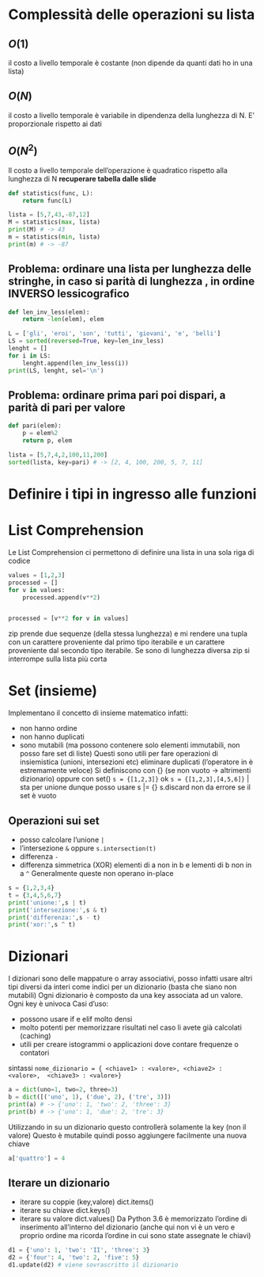 # Complessità delle operazioni su lista
## $O(1)$
il costo a livello temporale è costante (non dipende da quanti dati ho in una lista)
## $O(N)$
il costo a livello temporale è variabile in dipendenza della lunghezza di N. E’ proporzionale rispetto ai dati
## $O(N^2)$
Il costo a livello temporale dell’operazione è quadratico rispetto alla lunghezza di N
**recuperare tabella dalle slide**

```python
def statistics(func, L):
	return func(L)

lista = [5,7,43,-87,12]
M = statistics(max, lista)
print(M) # -> 43
m = statistics(min, lista)
print(m) # -> -87
```

## Problema: ordinare una lista per lunghezza delle stringhe, in caso si parità di lunghezza , in ordine INVERSO lessicografico

```python
def len_inv_less(elem):
	return -len(elem), elem

L = ['gli', 'eroi', 'son', 'tutti', 'giovani', 'e', 'belli']
LS = sorted(reversed=True, key=len_inv_less)
lenght = []
for i in LS:
	lenght.append(len_inv_less(i))
print(LS, lenght, sel='\n')
```

## Problema: ordinare prima pari poi dispari, a parità di pari per valore
```python
def pari(elem):
	p = elem%2
	return p, elem

lista = [5,7,4,2,100,11,200]
sorted(lista, key=pari) # -> [2, 4, 100, 200, 5, 7, 11]
```

# Definire i tipi in ingresso alle funzioni

# List Comprehension
Le List Comprehension ci permettono di definire una lista in una sola riga di codice
```python
values = [1,2,3]
processed = []
for v in values:
	processed.append(v**2)


processed = [v**2 for v in values]
```

zip prende due sequenze (della stessa lunghezza) e mi rendere una tupla con un carattere proveniente dal primo tipo iterabile e un carattere proveniente dal secondo tipo iterabile. Se sono di lunghezza diversa zip si interrompe sulla lista più corta

# Set (insieme)
Implementano il concetto di insieme matematico infatti:
- non hanno ordine
- non hanno duplicati
- sono mutabili (ma possono contenere solo elementi immutabili, non posso fare set di liste)
Questi sono utili per fare operazioni di insiemistica (unioni, intersezioni etc) eliminare duplicati (l’operatore in è estremamente veloce)
Si definiscono con {} (se non vuoto → altrimenti dizionario) oppure con set()
`s = {[1,2,3]}` ok
`s = {[1,2,3],[4,5,6]}`
| sta per unione 
dunque posso usare s |= {}
s.discard non da errore se il set è vuoto
## Operazioni sui set
- posso calcolare l’unione `|`
- l’intersezione `&` oppure `s.intersection(t)`
- differenza `-`
- differenza simmetrica (XOR) elementi di a non in b e lementi di b non in a `^`
Generalmente queste non operano in-place

```python
s = {1,2,3,4}
t = {3,4,5,6,7}
print('unione:',s | t)
print('intersezione:',s & t)
print('differenza:',s - t)
print('xor:',s ^ t)
```

# Dizionari
I dizionari sono delle mappature o array associativi, posso infatti usare altri tipi diversi da interi come indici per un dizionario (basta che siano non mutabili)
Ogni dizionario è composto da una key associata ad un valore. Ogni key è univoca
Casi d’uso:
- possono usare if e elif molto densi
- molto potenti per memorizzare risultati nel caso li avete già calcolati (caching)
- utili per creare istogrammi o applicazioni dove contare frequenze o contatori

sintassi `nome_dizionario = { <chiave1> : <valore>, <chiave2> : <valore>,  <chiave3> : <valore>}`

```python
a = dict(uno=1, two=2, three=3)
b = dict([('uno', 1), ('due', 2), ('tre', 3)])
print(a) # -> {'uno': 1, 'two': 2, 'three': 3}
print(b) # -> {'uno': 1, 'due': 2, 'tre': 3}
```

Utilizzando in su un dizionario questo controllerà solamente la key (non il valore)
Questo è mutabile quindi posso aggiungere facilmente una nuova chiave 

```python
a['quattro'] = 4
```

## Iterare un dizionario
- iterare su coppie (key,valore) dict.items()
- iterare su chiave dict.keys()
- iterare su valore dict.values()
Da Python 3.6 è memorizzato l’ordine di inserimento all’interno del dizionario (anche qui non vi è un vero e proprio ordine ma ricorda l’ordine in cui sono state assegnate le chiavi)
```python
d1 = {'uno': 1, 'two': 'II', 'three': 3}
d2 = {'four': 4, 'two': 2, 'five': 5}
d1.update(d2) # viene sovrascritto il dizionario

```


